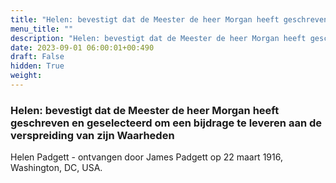 ```yaml
---
title: "Helen: bevestigt dat de Meester de heer Morgan heeft geschreven en geselecteerd om een bijdrage te leveren aan de verspreiding van zijn Waarheden"
menu_title: ""
description: "Helen: bevestigt dat de Meester de heer Morgan heeft geschreven en geselecteerd om een bijdrage te leveren aan de verspreiding van zijn Waarheden"
date: 2023-09-01 06:00:01+00:490
draft: False
hidden: True
weight:
---
```

### Helen: bevestigt dat de Meester de heer Morgan heeft geschreven en geselecteerd om een bijdrage te leveren aan de verspreiding van zijn Waarheden

Helen Padgett - ontvangen door James Padgett op 22 maart 1916, Washington, DC, USA.
